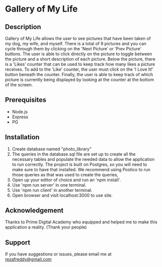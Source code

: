 # Gallery of My Life

## Description

Gallery of My Life allows the user to see pictures that have been taken of my dog, my wife, and myself. There is a total of 9 pictures and you can cycle through them by clicking on the 'Next Picture' or 'Prev Picture' buttons. The user is able to click directly on the picture to toggle between the picture and a short description of each picture. Below the picture, there is a 'Likes' counter that can be used to keep track how many likes a picture receives. To add to the 'Like' counter, the user must click on the 'I Love It!' button beneath the counter. Finally, the user is able to keep track of which picture is currently being displayed by looking at the counter at the bottom of the screen.

## Prerequisites

* Node.js
* Express
* PG

## Installation

1. Create database named "photo_library"
2. The queries in the database.sql file are set up to create all the necessary tables and populate the needed data to allow the application to run correctly. The project is built on Postgres, so you will need to make sure to have that installed. We recommend using Postico to run those queries as that was used to create the queries,
3. Open up your editor of choice and run an 'npm install'.
4. Use 'npm run server' in one terminal.
5. Use 'npm run client' in another terminal.
6. Open browser and visit localhost:3000 to use site.

## Acknowledgement

Thanks to Prime Digital Academy who equipped and helped me to make this application a reality. (Thank your people)

## Support

If you have suggestions or issues, please email me at rezafreddy@gmail.com
